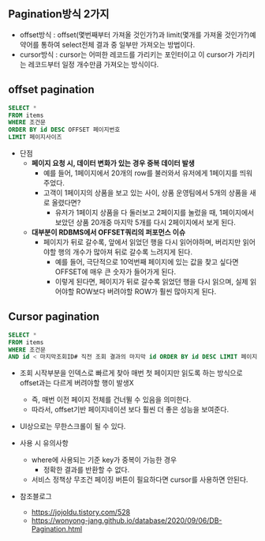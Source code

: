 ## Pagination방식 2가지

- offset방식 : offset(몇번째부터 가져올 것인가?)과 limit(몇개를 가져올 것인가?)예약어를 통하여 select전체 결과 중 일부만 가져오는 방법이다.
- cursor방식 : cursor는 어떠한 레코드를 가리키는 포인터이고 이 cursor가 가리키는 레코드부터 일정 개수만큼 가져오는 방식이다.

## offset pagination

```sql
SELECT *
FROM items
WHERE 조건문
ORDER BY id DESC OFFSET 페이지번호
LIMIT 페이지사이즈
```

- 단점
  - **페이지 요청 시, 데이터 변화가 있는 경우 중복 데이터 발생**
    - 예를 들어, 1페이지에서 20개의 row를 불러와서 유저에게 1페이지를 띄워주었다.
    - 고객이 1페이지의 상품을 보고 있는 사이, 상품 운영팀에서 5개의 상품을 새로 올렸다면?
      - 유저가 1페이지 상품을 다 둘러보고 2페이지를 눌렀을 때, 1페이지에서 보았던 상품 20개중 마지막 5개를 다시 2페이지에서 보게 된다.
  - **대부분이 RDBMS에서 OFFSET쿼리의 퍼포먼스 이슈**
    - 페이지가 뒤로 갈수록, 앞에서 읽었던 행을 다시 읽어야하며, 버리지만 읽어야할 행의 개수가 많아져 뒤로 갈수록 느려지게 된다.
      - 예를 들어, 극단적으로 10억번째 페이지에 있는 값을 찾고 싶다면 OFFSET에 매우 큰 숫자가 들어가게 된다.
      - 이렇게 된다면, 페이지가 뒤로 갈수록 읽었던 행을 다시 읽으며, 실제 읽어야할 ROW보다 버려야할 ROW가 훨씬 많아지게 된다.

## Cursor pagination

```sql
SELECT *
FROM items
WHERE 조건문
AND id < 마지막조회ID# 직전 조회 결과의 마지막 id ORDER BY id DESC LIMIT 페이지사이즈
```

- 조회 시작부분을 인덱스로 빠르게 찾아 매번 첫 페이지만 읽도록 하는 방식으로 offset과는 다르게 버려야할 행이 발생X
  - 즉, 매번 이전 페이지 전체를 건너뛸 수 있음을 의미한다.
  - 따라서, offset기반 페이지네이션 보다 훨씬 더 좋은 성능을 보여준다.
- UI상으로는 무한스크롤이 될 수 있다.

- 사용 시 유의사항
  - where에 사용되는 기준 key가 중복이 가능한 경우
    - 정확한 결과를 반환할 수 없다.
  - 서비스 정책상 무조건 페이징 버튼이 필요하다면 cursor를 사용하면 안된다.

- 참조블로그
  - https://jojoldu.tistory.com/528
  - https://wonyong-jang.github.io/database/2020/09/06/DB-Pagination.html